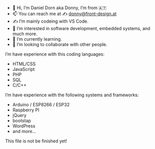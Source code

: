 - 👋 Hi, I’m Daniel Dorn aka Donny, I’m from 🇦🇹
- 📫 You can reach me at ✍️ <donny@front-design.at>
- ✍️ I’m mainly codeing with VS Code.
- 👀 I’m interested in software development, embedded systems, and much more.
- 🌱 I’m currently learning.
- 💞️ I’m looking to collaborate with other people.

I’m have experience with this coding languages:
 - HTML/CSS
 - JavaScript
 - PHP
 - SQL
 - C/C++

I’m have experience with the following systems and frameworks:
 - Arduino / ESP8266 / ESP32
 - Raspberry PI
 - jQuery
 - bootstap
 - WordPress
 - and more...

This file is not be finished yet!

<!---
donny-don/donny-don is a ✨ special ✨ repository because its `README.md` (this file) appears on your GitHub profile.
You can click the Preview link to take a look at your changes.
--->
